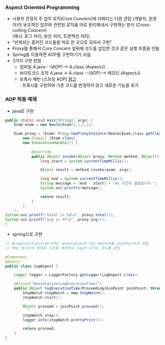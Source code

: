 ### Aspect Oriented Programming
- 사용자 관점의 주 업무 로직(Core Concern)에 더해지는 다른 관점 (개발자, 운영자)의 보조적인 업무와 관련된 로직을 따로 분리해내서 구현하는 방식 (Cross-cutting Concern)  
  (예시: 로그 처리, 보안 처리, 트랜잭션 처리)
- "반복되는 흩어진 코드들을 따로 한 곳으로 모아서 구현"
- Proxy를 통해서 Core Concern 앞뒤에 코드를 삽입한 것과 같은 실행 흐름을 만듦
- Spring을 이용하면 AOP를 구현하기가 쉬움
- 3가지 구현 방법
  - 컴파일  A.java --(AOP)--> A.class (AspectJ)
  - 바이트코드 조작 A.java -> A.class --(AOP)--> 메모리 (AspectJ)
  - 프록시 패턴 (스프링 AOP) [참고](https://refactoring.guru/design-patterns/proxy)  
     : 프록시를 구현하여 기존 코드를 변경하지 않고 새로운 기능을 추가

### AOP 적용 예제
- java로 구현
```java
public static void main(String[] args) {
	Exam exam = new NewlecExam(1,1,1,1);

	Exam proxy = (Exam) Proxy.newProxyInstance(NewlecExam.class.getClassLoader(),
		new Class[] {Exam.class},
		new InvocationHandler() {
					
			@Override
			public Object invoke(Object proxy, Method method, Object[] args) throws Throwable {
				long start = System.currentTimeMillis();

				Object result = method.invoke(exam, args);

				long end = System.currentTimeMillis();
				String message = (end - start) + "ms 시간이 걸렸습니다.";
				System.out.println(message);

				return result;
			}
		}
	);	
System.out.printf("total is %d\n", proxy.total());
System.out.printf("avg is %f\n", proxy.avg());
}
```
- spring으로 구현
```java
// @LogExecutionTime이라는 annotation이 있는 method를 joinPoint로 받음
// 해당 메서드의 앞뒤로 시간을 측정하고 log로 남기는 코드를 삽입

@Component
@Aspect
public class LogAspect {

	Logger logger = LoggerFactory.getLogger(LogAspect.class);

	@Around("@annotation(LogExecutionTime)")
	public Object logExecutionTime(ProceedingJoinPoint joinPoint) throws Throwable {
		StopWatch stopWatch = new StopWatch();
		stopWatch.start();

		Object proceed = joinPoint.proceed();

		stopWatch.stop();
		logger.info(stopWatch.prettyPrint());

		return proceed;
	}
}
```
